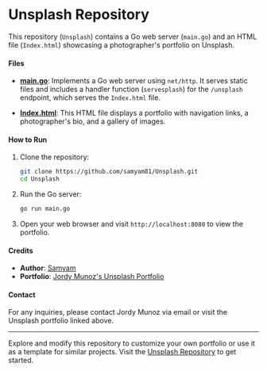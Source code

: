 # Unsplash Repository

This repository (`Unsplash`) contains a Go web server (`main.go`) and an HTML file (`Index.html`) showcasing a photographer's portfolio on Unsplash.

#### Files

- **[main.go](https://github.com/samyam81/Unsplash/blob/main/main.go)**: Implements a Go web server using `net/http`. It serves static files and includes a handler function (`servesplash`) for the `/unsplash` endpoint, which serves the `Index.html` file.

- **[Index.html](https://github.com/samyam81/Unsplash/blob/main/Index.html)**: This HTML file displays a portfolio with navigation links, a photographer's bio, and a gallery of images.

#### How to Run

1. Clone the repository:
   ```bash
   git clone https://github.com/samyam81/Unsplash.git
   cd Unsplash
   ```

2. Run the Go server:
   ```bash
   go run main.go
   ```

3. Open your web browser and visit `http://localhost:8080` to view the portfolio.

#### Credits

- **Author**: [Samyam](https://github.com/samyam81)
- **Portfolio**: [Jordy Munoz's Unsplash Portfolio](https://unsplash.com/)

#### Contact

For any inquiries, please contact Jordy Munoz via email or visit the Unsplash portfolio linked above.

---

Explore and modify this repository to customize your own portfolio or use it as a template for similar projects. Visit the [Unsplash Repository](https://github.com/samyam81/Unsplash) to get started.